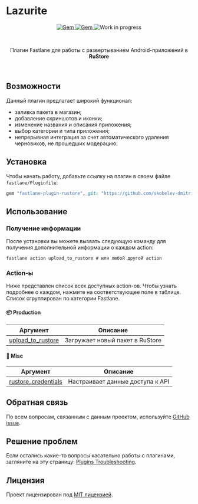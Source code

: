 # Lazurite

<p align="center">
<a href="https://opensource.org/licenses/MIT">
  <img alt="Gem" src="https://img.shields.io/badge/License-MIT-yellow.svg">
</a>
<a href="https://github.com/skobelev-dmitriy/fastlane-plugin-rustore/releases">
  <img alt="Gem" src="https://img.shields.io/github/v/release/CheeryLee/fastlane-plugin-lazurite?display_name=tag&include_prereleases">
</a>
<img alt="Work in progress" src="https://img.shields.io/badge/stability-work_in_progress-lightgrey.svg">
</p>

<br/>
<p align="center">Плагин Fastlane для работы с развертыванием Android-приложений в <b>RuStore</b></p>
<br/>

## Возможности
Данный плагин предлагает широкий функционал:
* заливка пакета в магазин;
* добавление скриншотов и иконки;
* изменение названия и описания приложения;
* выбор категории и типа приложения;
* непрерывная интеграция за счет автоматического удаления черновиков, не прошедших модерацию.


## Установка

Чтобы начать работу, добавьте ссылку на плагин в своем файле `fastlane/Pluginfile`:
```ruby
gem "fastlane-plugin-rustore", git: "https://github.com/skobelev-dmitriy/fastlane-plugin-rustore.git" 
```

## Использование
### Получение информации
После установки вы можете вызвать следующую команду для получения дополнительной информации о каждом action:
```shell
fastlane action upload_to_rustore # или любой другой action
```

### Action-ы
Ниже представлен список всех доступных action-ов. Чтобы узнать подробнее о каждом, нажмите на соответствующее поле в таблице.
Список сгруппирован по категории Fastlane.

#### 📦 Production

| Аргумент                                               | Описание                        |
|--------------------------------------------------------|---------------------------------|
| [upload_to_rustore](docs/actions/upload_to_rustore.md) | Загружает новый пакет в RuStore |
#### 🔆 Misc

| Аргумент                                                   | Описание                         |
|------------------------------------------------------------|----------------------------------|
| [rustore_credentials](docs/actions/rustore_credentials.md) | Настраивает данные доступа к API |

## Обратная связь

По всем вопросам, связанным с данным проектом, используйте [GitHub issue](https://github.com/skobelev-dmitriy/fastlane-plugin-rustore/issues).

## Решение проблем

Если остались какие-то вопросы касательно работы с плагинами, загляните на эту страницу:
[Plugins Troubleshooting](https://docs.fastlane.tools/plugins/plugins-troubleshooting/).

## Лицензия

Проект лицензирован под [MIT лицензией](LICENSE).

